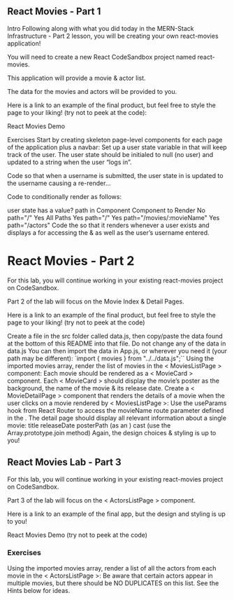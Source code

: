 ## React Movies - Part 1
Intro
Following along with what you did today in the MERN-Stack Infrastructure - Part 2 lesson, you will be creating your own react-movies application!

You will need to create a new React CodeSandbox project named react-movies.

This application will provide a movie & actor list.

The data for the movies and actors will be provided to you.

Here is a link to an example of the final product, but feel free to style the page to your liking! (try not to peek at the code):

React Movies Demo

Exercises
Start by creating skeleton page-level components for each page of the application plus a navbar:
<LoginPage>
<MoviesListPage>
<MovieDetailPage>
<ActorListPage>
<NavBar>
Set up a user state variable in <App> that will keep track of the user. The user state should be initialed to null (no user) and updated to a string when the user “logs in”.

Code <LoginPage> so that when a username is submitted, the user state in <App> is updated to the username causing a re-render…

Code <App> to conditionally render as follows:

user state has a value?	path in <Route> Component	Component to Render
No	path="/"	<LoginPage>
Yes	All Paths	<NavBar>
Yes	path="/"	<MoviesListPage>
Yes	path="/movies/:movieName"	<MovieDetailPage>
Yes	path="/actors"	<ActorsListPage>
Code the <NavBar> so that it renders whenever a user exists and displays a <Link> for accessing the <MoviesListPage> & <ActorsListPage> as well as the user’s username entered.


# React Movies - Part 2
For this lab, you will continue working in your existing react-movies project on CodeSandbox.

Part 2 of the lab will focus on the Movie Index & Detail Pages.

Here is a link to an example of the final product, but feel free to style the page to your liking! (try not to peek at the code)

Create a file in the src folder called data.js, then copy/paste the data found at the bottom of this README into that file.
Do not change any of the data in data.js
You can then import the data in App.js, or wherever you need it (your path may be different):
  `import { movies } from "../../data.js";``
Using the imported movies array, render the list of movies in the < MoviesListPage > component:
Each movie should be rendered as a < MovieCard > component.
Each < MovieCard > should display the movie’s poster as the background, the name of the movie & its release date.
Create a < MovieDetailPage > component that renders the details of a movie when the user clicks on a movie rendered by < MoviesListPage >:
Use the useParams hook from React Router to access the movieName route parameter defined in the <Route>.
The detail page should display all relevant information about a single movie:
title
releaseDate
posterPath (as an <img>)
cast (use the Array.prototype.join method)
Again, the design choices & styling is up to you!

## React Movies Lab - Part 3
For this lab, you will continue working in your existing react-movies project on CodeSandbox.

Part 3 of the lab will focus on the < ActorsListPage > component.

Here is a link to an example of the final app, but the design and styling is up to you!

React Movies Demo (try not to peek at the code)
### Exercises
Using the imported movies array, render a list of all the actors from each movie in the < ActorsListPage >:
Be aware that certain actors appear in multiple movies, but there should be NO DUPLICATES on this list. See the Hints below for ideas.